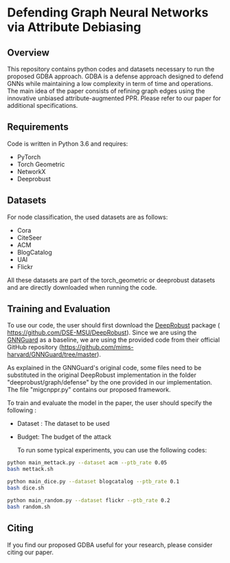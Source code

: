 # Defending Graph Neural Networks via Attribute Debiasing

## Overview

This repository contains python codes and datasets necessary to run the proposed GDBA approach. GDBA is a defense approach designed to defend GNNs while maintaining a low complexity in term of time and operations. The main idea of the paper consists of refining graph edges using the innovative unbiased attribute-augmented PPR. Please refer to our paper for additional specifications.


## Requirements

Code is written in Python 3.6 and requires:
- PyTorch
- Torch Geometric
- NetworkX
- Deeprobust

## Datasets
For node classification, the used datasets are as follows:
- Cora
- CiteSeer
- ACM
- BlogCatalog
- UAI
- Flickr

All these datasets are part of the torch_geometric or deeprobust datasets and are directly downloaded when running the code.


## Training and Evaluation
To use our code, the user should first download the [DeepRobust](https://github.com/DSE-MSU/DeepRobust) package ( https://github.com/DSE-MSU/DeepRobust). Since we are using the [GNNGuard](https://github.com/mims-harvard/GNNGuard/tree/master) as a baseline, we are using the provided code from their official GitHub repository (https://github.com/mims-harvard/GNNGuard/tree/master).

As explained in the GNNGuard's original code, some files need to be substituted in the original DeepRobust implementation in the folder "deeprobust/graph/defense" by the one provided in our implementation. The file "migcnppr.py" contains our proposed framework.


To train and evaluate the model in the paper, the user should specify the following :

- Dataset : The dataset to be used

- Budget: The budget of the attack

  To run some typical experiments, you can use the following codes:

```bash
python main_mettack.py --dataset acm --ptb_rate 0.05
bash mettack.sh

python main_dice.py --dataset blogcatalog --ptb_rate 0.1
bash dice.sh

python main_random.py --dataset flickr --ptb_rate 0.2
bash random.sh
```

## Citing

If you find our proposed GDBA useful for your research, please consider citing our paper.


